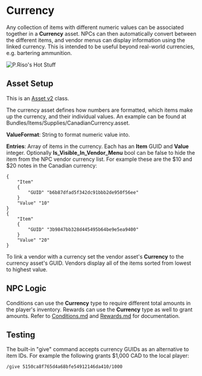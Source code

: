 Currency
========

Any collection of items with different numeric values can be associated together in a __Currency__ asset. NPCs can then automatically convert between the different items, and vendor menus can display information using the linked currency. This is intended to be useful beyond real-world currencies, e.g. bartering ammunition.

![P.Riso's Hot Stuff](Images/VendorCurrency.jpg)

Asset Setup
-----------

This is an [Asset v2](AssetsV2.md) class.

The currency asset defines how numbers are formatted, which items make up the currency, and their individual values. An example can be found at Bundles/Items/Supplies/CanadianCurrency.asset.

__ValueFormat__: String to format numeric value into.

__Entries__: Array of items in the currency. Each has an __Item__ GUID and __Value__ integer. Optionally __Is_Visible_In_Vendor_Menu__ bool can be false to hide the item from the NPC vendor currency list. For example these are the $10 and $20 notes in the Canadian currency:

	{
		"Item"
		{
			"GUID" "b6b87dfad5f342dc91bbb2de950f56ee"
		}
		"Value" "10"
	}
	{
		"Item"
		{
			"GUID" "3b9847bb328d445495b64be9e5ea9400"
		}
		"Value" "20"
	}

To link a vendor with a currency set the vendor asset's __Currency__ to the currency asset's GUID. Vendors display all of the items sorted from lowest to highest value.

NPC Logic
---------

Conditions can use the __Currency__ type to require different total amounts in the player's inventory. Rewards can use the __Currency__ type as well to grant amounts. Refer to [Conditions.md](/NPCAsset/Conditions.md) and [Rewards.md](/NPCAsset/Rewards.md) for documentation.

Testing
-------

The built-in "give" command accepts currency GUIDs as an alternative to item IDs. For example the following grants $1,000 CAD to the local player:

	/give 5150ca8f765d4a68bfe54912146da410/1000
